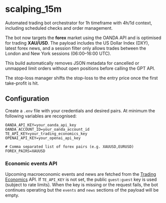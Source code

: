 # scalping_15m

Automated trading bot orchestrator for 1h timeframe with 4h/1d context, including scheduled checks and order management.

The bot now targets the **forex** market using the OANDA API and is
optimised for trading **XAU/USD**.  The payload includes the US Dollar
Index (DXY), latest forex news, and a session filter only allows trades
between the London and New York sessions (06:00–16:00 UTC).

This build automatically removes JSON metadata for cancelled or unmapped limit orders without open positions before calling the GPT API.

The stop-loss manager shifts the stop-loss to the entry price once the first take-profit is hit.

## Configuration

Create a `.env` file with your credentials and desired pairs. At minimum
the following variables are recognised:

```env
OANDA_API_KEY=your_oanda_api_key
OANDA_ACCOUNT_ID=your_oanda_account_id
TE_API_KEY=your_trading_economics_key
OPENAI_API_KEY=your_openai_api_key

# Comma separated list of forex pairs (e.g. XAUUSD,EURUSD)
FOREX_PAIRS=XAUUSD
```

### Economic events API

Upcoming macroeconomic events and news are fetched from the
[Trading Economics](https://tradingeconomics.com/api/) API. If
`TE_API_KEY` is not set, the public `guest:guest` key is used (subject to
rate limits). When the key is missing or the request fails, the bot
continues operating but the `events` and `news` sections of the payload
will be empty.
